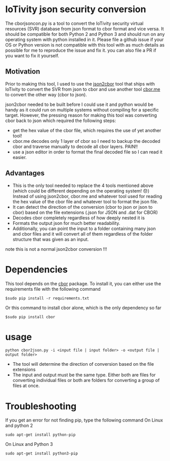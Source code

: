 # IoTivity json security conversion

The cborjsoncon.py is a tool to convert the IoTivity security virtual resources (SVR) database from json format to cbor format and vice versa. It should be compatible for both Python 2 and Python 3 and should run on any operating system with python installed in it. Please file a github issue if your OS or Python version is not compatible with this tool with as much details as possible for me to reproduce the issue and fix it. you can also file a PR if you want to fix it yourself.

## Motivation
Prior to making this tool, I used to use the [json2cbor](https://github.com/iotivity/iotivity/blob/master/resource/csdk/security/tool/json2cbor.c) tool that ships with IoTivity to convert the SVR from json to cbor and use another tool [cbor.me](cbor.me) to convert the other way (cbor to json).

json2cbor needed to be built before I could use it and python would be handy as it could run on multiple systems without compiling for a specific target.
However, the pressing reason for making this tool was converting cbor back to json which required the following steps:
* get the hex value of the cbor file, which requires the use of yet another tool!
* cbor.me decodes only 1 layer of cbor so I need to backup the decoded cbor and traverse manually to decode all cbor layers. PAIN!!
* use a json editor in order to format the final decoded file so I can read it easier.

## Advantages
* This is the only tool needed to replace the 4 tools mentioned above (which could be different depending on the operating system! :disappointed:) Instead of using json2cbor, cbor.me and whatever tool used for reading the hex value of the cbor file and whatever tool to format the json file.
* It can detect the direction of the conversion (cbor to json or json to cbor) based on the file extensions (.json for JSON and .dat for CBOR)
* Decodes cbor completely regardless of how deeply nested it is
* Formats the output json for much better readability. 
* Additionally, you can point the input to a folder containing many json and cbor files and it will convert all of them regardless of the folder structure that was given as an input.  

note this is not a normal json2cbor conversion !!!

# Dependencies
This tool depends on the [cbor](https://bitbucket.org/bodhisnarkva/cbor) package. To install it, you can either use the requirements file with the following command

`$sudo pip install -r requirements.txt`

Or this command to install cbor alone, which is the only dependency so far

`$sudo pip install cbor`

# usage

`python cbor2json.py -i <input file | input folder> -o <output file | output folder>`

* The tool will determine the direction of conversion based on the file extensions
* The input and output must be the same type. Either both are files for converting individual files or both are folders for converting a group of files at once.

# Troubleshooting
If you get an error for not finding pip, type the following command
On Linux and python 2

`sudo apt-get install python-pip`

On Linux and Python 3

`sudo apt-get install python3-pip`
